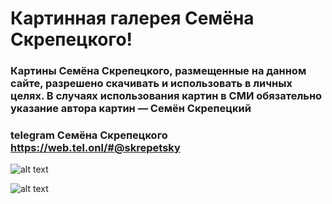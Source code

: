 # Картинная галерея Семёна Скрепецкого!

### Картины Семёна Скрепецкого, размещенные на данном сайте, разрешено скачивать и использовать в личных целях. В случаях использования картин в СМИ обязательно указание автора картин — Семён Скрепецкий

### telegram  Семёна Скрепецкого https://web.tel.onl/#@skrepetsky

![alt text]([http://url/to/img.png](https://cdn.pixabay.com/photo/2015/04/23/22/00/tree-736885_1280.jpg)https://cdn.pixabay.com/photo/2015/04/23/22/00/tree-736885_1280.jpg)

![alt text](https://github.com/[username]/[reponame]/blob/[branch]/image.jpg?raw=true)
